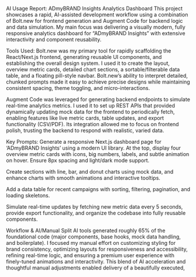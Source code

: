 AI Usage Report: ADmyBRAND Insights Analytics Dashboard
This project showcases a rapid, AI-assisted development workflow using a combination of Bolt.new for frontend generation and Augment Code for backend logic and data simulation. My main focus was delivering a visually modern, fully responsive analytics dashboard for “ADmyBRAND Insights” with extensive interactivity and component reusability.

Tools Used:
Bolt.new was my primary tool for rapidly scaffolding the React/Next.js frontend, generating reusable UI components, and establishing the overall design system. I used it to create the layout, overview metric cards, detailed chart sections, a sortable/filterable data table, and a floating pill-style navbar. Bolt.new’s ability to interpret detailed, chunked prompts made it easy to achieve precise designs while maintaining consistent spacing, theme toggling, and micro-interactions.

Augment Code was leveraged for generating backend endpoints to simulate real-time analytics metrics. I used it to set up REST APIs that provided dynamically updating mock data for the frontend to periodically fetch, enabling features like live metric cards, table updates, and export functionality (CSV/PDF). Its integration allowed me to focus on frontend polish, trusting the backend to respond with realistic, varied data.

Key Prompts:
Generate a responsive Next.js dashboard page for ‘ADmyBRAND Insights’ using a modern UI library. At the top, display four overview metric cards with icons, big numbers, labels, and subtle animation on hover. Ensure 8px spacing and light/dark mode support.

Create sections with line, bar, and donut charts using mock data, and enhance charts with smooth animations and interactive tooltips.

Add a data table for recent campaigns with sorting, filtering, pagination, and loading skeletons.

Simulate real-time updates by fetching new metric data every 5 seconds, provide export functionality, and organize the codebase into fully reusable components.

Workflow & AI/Manual Split
AI tools generated roughly 65% of the foundational code (major components, base hooks, mock data handling, and boilerplate). I focused my manual effort on customizing styling for brand consistency, optimizing layouts for responsiveness and accessibility, refining real-time logic, and ensuring a premium user experience with finely-tuned animations and interactivity. This blend of AI acceleration and thoughtful manual adjustments enabled delivery of a beautifully executed,
